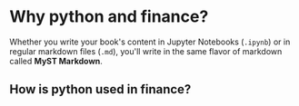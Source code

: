 # Why python and finance?

Whether you write your book's content in Jupyter Notebooks (`.ipynb`) or
in regular markdown files (`.md`), you'll write in the same flavor of markdown
called **MyST Markdown**.

## How is python used in finance?


